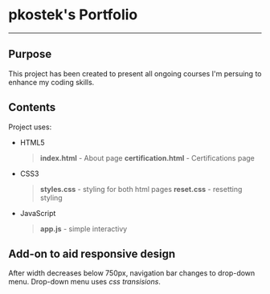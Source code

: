 # pkostek's Portfolio
-----------------------
## Purpose
This project has been created to present all ongoing courses I'm persuing to enhance my coding skills.

## Contents
Project uses:
- HTML5
  > **index.html** - About page
  > **certification.html** - Certifications page
- CSS3
  >**styles.css** - styling for both html pages
  >**reset.css** - resetting styling
- JavaScript
  >**app.js** - simple interactivy

## Add-on to aid responsive design

After width decreases below 750px, navigation bar changes to drop-down menu.
Drop-down menu uses *css transisions*.




